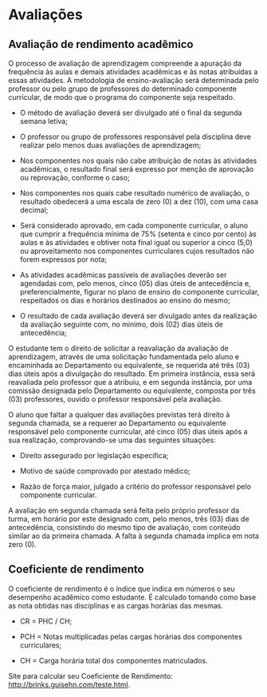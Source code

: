 Avaliações
==========

Avaliação de rendimento acadêmico
---------------------------------

O processo de avaliação de aprendizagem compreende a apuração da
frequência às aulas e demais atividades acadêmicas e às notas atribuídas
a essas atividades. A metodologia de ensino-avaliação será determinada
pelo professor ou pelo grupo de professores do determinado componente
curricular, de modo que o programa do componente seja respeitado.

-   O método de avaliação deverá ser divulgado até o final da segunda
    semana letiva;

-   O professor ou grupo de professores responsável pela disciplina deve
    realizar pelo menos duas avaliações de aprendizagem;

-   Nos componentes nos quais não cabe atribuição de notas às atividades
    acadêmicas, o resultado final será expresso por menção de aprovação
    ou reprovação, conforme o caso;

-   Nos componentes nos quais cabe resultado numérico de avaliação, o
    resultado obedecerá a uma escala de zero (0) a dez (10), com uma
    casa decimal;

-   Será considerado aprovado, em cada componente curricular, o aluno
    que cumprir a frequência mínima de 75% (setenta e cinco por cento)
    às aulas e às atividades e obtiver nota final igual ou superior a
    cinco (5,0) ou aproveitamento nos componentes curriculares cujos
    resultados não forem expressos por nota;

-   As atividades acadêmicas passíveis de avaliações deverão ser
    agendadas com, pelo menos, cinco (05) dias úteis de antecedência e,
    preferencialmente, figurar no plano de ensino do componente
    curricular, respeitados os dias e horários destinados ao ensino do
    mesmo;

-   O resultado de cada avaliação deverá ser divulgado antes da
    realização da avaliação seguinte com, no mínimo, dois (02) dias
    úteis de antecedência;

O estudante tem o direito de solicitar a reavaliação da avaliação de
aprendizagem, através de uma solicitação fundamentada pelo aluno e
encaminhada ao Departamento ou equivalente, se requerida até três (03)
dias úteis após a divulgação do resultado. Em primeira instância, essa
será reavaliada pelo professor que a atribuiu, e em segunda instância,
por uma comissão designada pelo Departamento ou equivalente, composta
por três (03) professores, ouvido o professor responsável pela
avaliação.

O aluno que faltar a qualquer das avaliações previstas terá direito à
segunda chamada, se a requerer ao Departamento ou equivalente
responsável pelo componente curricular, até cinco (05) dias úteis após a
sua realização, comprovando-se uma das seguintes situações:

-   Direito assegurado por legislação especifica;

-   Motivo de saúde comprovado por atestado médico;

-   Razão de força maior, julgado a critério do professor responsável
    pelo componente curricular.

A avaliação em segunda chamada será feita pelo próprio professor da
turma, em horário por este designado com, pelo menos, três (03) dias de
antecedência, consistindo do mesmo tipo de avaliação, com conteúdo
similar ao da primeira chamada. A falta à segunda chamada implica em
nota zero (0).

Coeficiente de rendimento
-------------------------

O coeficiente de rendimento é o índice que indica em números o seu
desempenho acadêmico como estudante. É calculado tomando como base as
nota obtidas nas disciplinas e as cargas horárias das mesmas.

-   CR = PHC / CH;

-   PCH = Notas multiplicadas pelas cargas horárias dos componentes
    curriculares;

-   CH = Carga horária total dos componentes matriculados.

Site para calcular seu Coeficiente de Rendimento:
http://brinks.guisehn.com/teste.html.

